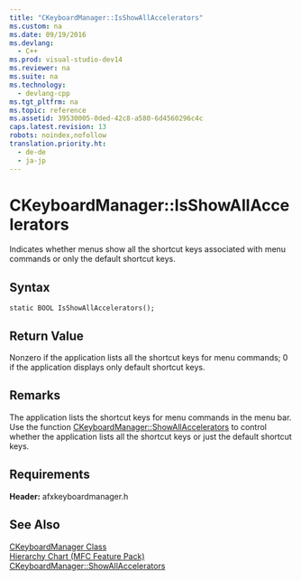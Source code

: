 ```yaml
---
title: "CKeyboardManager::IsShowAllAccelerators"
ms.custom: na
ms.date: 09/19/2016
ms.devlang: 
  - C++
ms.prod: visual-studio-dev14
ms.reviewer: na
ms.suite: na
ms.technology: 
  - devlang-cpp
ms.tgt_pltfrm: na
ms.topic: reference
ms.assetid: 39530005-0ded-42c8-a580-6d4560296c4c
caps.latest.revision: 13
robots: noindex,nofollow
translation.priority.ht: 
  - de-de
  - ja-jp
---
```

# CKeyboardManager::IsShowAllAccelerators
Indicates whether menus show all the shortcut keys associated with menu commands or only the default shortcut keys.  
  
## Syntax  
  
```  
static BOOL IsShowAllAccelerators();  
```  
  
## Return Value  
 Nonzero if the application lists all the shortcut keys for menu commands; 0 if the application displays only default shortcut keys.  
  
## Remarks  
 The application lists the shortcut keys for menu commands in the menu bar. Use the function [CKeyboardManager::ShowAllAccelerators](../vs140/CKeyboardManager--ShowAllAccelerators.md) to control whether the application lists all the shortcut keys or just the default shortcut keys.  
  
## Requirements  
 **Header:** afxkeyboardmanager.h  
  
## See Also  
 [CKeyboardManager Class](../vs140/CKeyboardManager-Class.md)   
 [Hierarchy Chart (MFC Feature Pack)](../vs140/Hierarchy-Chart.md)   
 [CKeyboardManager::ShowAllAccelerators](../vs140/CKeyboardManager--ShowAllAccelerators.md)